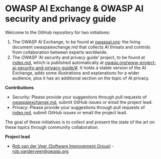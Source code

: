 # OWASP AI Exchange & OWASP AI security and privacy guide
Welcome to the GitHub repository for two initiatives:
1. The OWASP AI Exchange, to be found at [owaspai.org](http://owaspai.org): the living document owaspaiexchange.md that collects AI threats and controls from collaboration between experts worldwide.
2. The OWASP 'AI security and privacy guide' project, to be found at [index.md](index.md), which is published automatically at [owasp.org/www-project-ai-security-and-privacy-guide/#](https://owasp.org/www-project-ai-security-and-privacy-guide/#). It holds a stable version of the AI Exchange, adds some illustrations and explanations for a wider audience, plus it has an additional section on the topic of AI privacy.

**Contributions**
* Security: Please provide your suggestions through pull requests of [owaspaiexchange.md](owaspaiexchange.md), submit GitHub issues or email the project lead.
* Privacy: Please provide your suggestions through pull requests of [index.md](index.md), submit GitHub issues or email the project lead.

The goal of these initiatives is to collect and present the state of the art on these topics through community collaboration.


**Project lead**
* [Rob van der Veer (Software Improvement Group)](https://www.linkedin.com/in/robvanderveer/) - [rob.vanderveer@owasp.org](mailto:rob.vanderveer@owasp.org)
